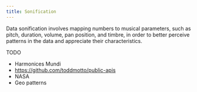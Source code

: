 ```yaml
---
title: Sonification
---
```


Data sonification involves mapping numbers to musical parameters, such as pitch,
duration, volume, pan position, and timbre, in order to better perceive patterns
in the data and appreciate their characteristics.

TODO

- Harmonices Mundi
- https://github.com/toddmotto/public-apis
- NASA
- Geo patterns
